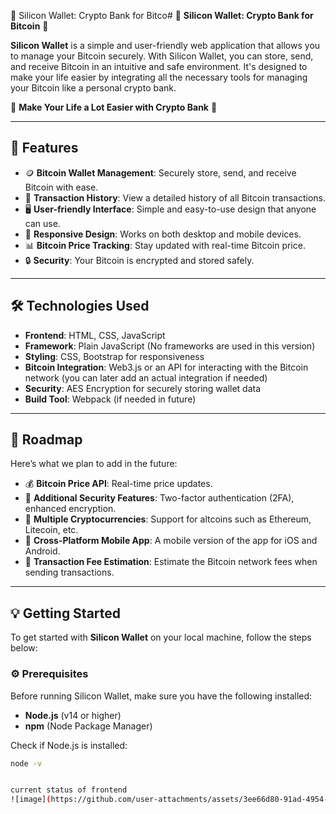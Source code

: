 🌟 Silicon Wallet: Crypto Bank for Bitco# 🌟 **Silicon Wallet: Crypto Bank for Bitcoin** 🌟

**Silicon Wallet** is a simple and user-friendly web application that allows you to manage your Bitcoin securely. With Silicon Wallet, you can store, send, and receive Bitcoin in an intuitive and safe environment. It's designed to make your life easier by integrating all the necessary tools for managing your Bitcoin like a personal crypto bank.

💼 **Make Your Life a Lot Easier with Crypto Bank** 💼

---

## 🚀 **Features**

- 🪙 **Bitcoin Wallet Management**: Securely store, send, and receive Bitcoin with ease.
- 📝 **Transaction History**: View a detailed history of all Bitcoin transactions.
- 🖥️ **User-friendly Interface**: Simple and easy-to-use design that anyone can use.
- 📱 **Responsive Design**: Works on both desktop and mobile devices.
- 📊 **Bitcoin Price Tracking**: Stay updated with real-time Bitcoin price.
- 🔒 **Security**: Your Bitcoin is encrypted and stored safely.

---

## 🛠️ **Technologies Used**

- **Frontend**: HTML, CSS, JavaScript
- **Framework**: Plain JavaScript (No frameworks are used in this version)
- **Styling**: CSS, Bootstrap for responsiveness
- **Bitcoin Integration**: Web3.js or an API for interacting with the Bitcoin network (you can later add an actual integration if needed)
- **Security**: AES Encryption for securely storing wallet data
- **Build Tool**: Webpack (if needed in future)

---

## 🚧 **Roadmap**

Here’s what we plan to add in the future:

- 💰 **Bitcoin Price API**: Real-time price updates.
- 🔐 **Additional Security Features**: Two-factor authentication (2FA), enhanced encryption.
- 💸 **Multiple Cryptocurrencies**: Support for altcoins such as Ethereum, Litecoin, etc.
- 📱 **Cross-Platform Mobile App**: A mobile version of the app for iOS and Android.
- 🧾 **Transaction Fee Estimation**: Estimate the Bitcoin network fees when sending transactions.

---

## 💡 **Getting Started**

To get started with **Silicon Wallet** on your local machine, follow the steps below:

### ⚙️ **Prerequisites**

Before running Silicon Wallet, make sure you have the following installed:

- **Node.js** (v14 or higher)
- **npm** (Node Package Manager)

Check if Node.js is installed:

```bash
node -v


current status of frontend
![image](https://github.com/user-attachments/assets/3ee66d80-91ad-4954-9b72-0d948cf60b4b)
